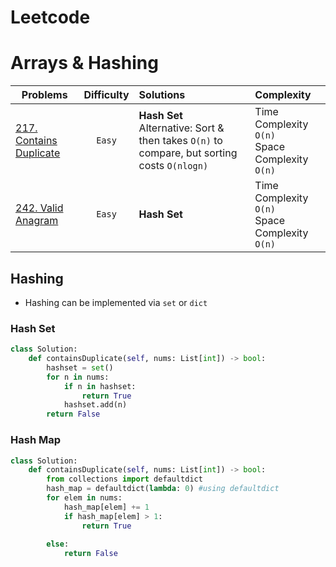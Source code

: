 # Leetcode

# Arrays & Hashing

| Problems   | Difficulty |     Solutions      |  Complexity |
|----------  |:----------:|:-------------------|:-------------|
|[217. Contains Duplicate](https://leetcode.com/problems/contains-duplicate/)|`Easy`| **Hash Set** <br> Alternative: Sort & then takes `O(n)` to compare, but sorting costs `O(nlogn)` | Time Complexity `O(n)`<br> Space Complexity `O(n)`|
|[242. Valid Anagram](https://leetcode.com/problems/valid-anagram/)|`Easy`| **Hash Set** |Time Complexity `O(n)`<br> Space Complexity `O(n)`|

## Hashing
- Hashing can be implemented via `set` or `dict`
### Hash Set
```Python
class Solution:
    def containsDuplicate(self, nums: List[int]) -> bool:
        hashset = set()
        for n in nums:
            if n in hashset:
                return True
            hashset.add(n)
        return False
```
### Hash Map
```Python
class Solution:
    def containsDuplicate(self, nums: List[int]) -> bool:
        from collections import defaultdict
        hash_map = defaultdict(lambda: 0) #using defaultdict
        for elem in nums:
            hash_map[elem] += 1
            if hash_map[elem] > 1:
                return True
            
        else:
            return False
```
